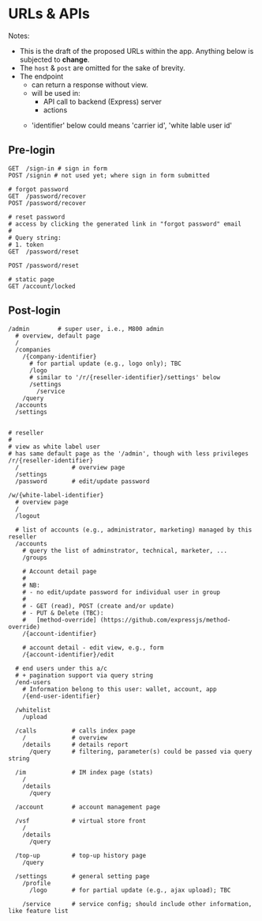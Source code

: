# URLs & APIs

Notes:

  - This is the draft of the proposed URLs within the app. Anything below is subjected to __change__.
  - The `host` & `post` are omitted for the sake of brevity.
  - The endpoint
    - can return a response without view.
    - will be used in:
      - API call to backend (Express) server
      - <form> actions
    - 'identifier' below could means 'carrier id', 'white lable user id'

Pre-login
---------

```
GET  /sign-in # sign in form
POST /signin # not used yet; where sign in form submitted

# forgot password
GET  /password/recover
POST /password/recover

# reset password
# access by clicking the generated link in "forgot password" email
#
# Query string:
# 1. token
GET  /password/reset

POST /password/reset

# static page
GET /account/locked
```

Post-login
------------

```
/admin        # super user, i.e., M800 admin
  # overview, default page
  /
  /companies
    /{company-identifier}
      # for partial update (e.g., logo only); TBC
      /logo
      # similar to '/r/{reseller-identifier}/settings' below
      /settings
        /service
    /query
  /accounts
  /settings


# reseller
#
# view as white label user
# has same default page as the '/admin', though with less privileges
/r/{reseller-identifier}
  /               # overview page
  /settings
  /password       # edit/update password

/w/{white-label-identifier}
  # overview page
  /
  /logout

  # list of accounts (e.g., administrator, marketing) managed by this reseller
  /accounts
    # query the list of adminstrator, technical, marketer, ...
    /groups

    # Account detail page
    #
    # NB:
    # - no edit/update password for individual user in group
    #
    # - GET (read), POST (create and/or update)
    # - PUT & Delete (TBC):
    #   [method-override] (https://github.com/expressjs/method-override)
    /{account-identifier}

    # account detail - edit view, e.g., form
    /{account-identifier}/edit

  # end users under this a/c
  # + pagination support via query string
  /end-users
    # Information belong to this user: wallet, account, app
    /{end-user-identifier}

  /whitelist
    /upload

  /calls          # calls index page
    /             # overview
    /details      # details report
      /query      # filtering, parameter(s) could be passed via query string

  /im             # IM index page (stats)
    /
    /details
      /query

  /account        # account management page

  /vsf            # virtual store front
    /
    /details
      /query

  /top-up         # top-up history page
    /query

  /settings       # general setting page
    /profile
      /logo       # for partial update (e.g., ajax upload); TBC

    /service      # service config; should include other information, like feature list

```
